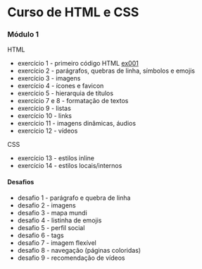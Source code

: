 # Curso de HTML e CSS

### Módulo 1
HTML
+ exercício 1 - primeiro código HTML [ex001](ex001)
+ exercício 2 - parágrafos, quebras de linha, símbolos e emojis
+ exercício 3 - imagens 
+ exercício 4 - ícones e favicon
+ exercício 5 - hierarquia de títulos
+ exercício 7 e 8 - formatação de textos
+ exercício 9 - listas
+ exercício 10 - links
+ exercício 11 - imagens dinâmicas, áudios
+ exercício 12 - vídeos

CSS
+ exercício 13 - estilos inline
+ exercício 14 - estilos locais/internos

#### Desafios
+ desafio 1 - parágrafo e quebra de linha
+ desafio 2 - imagens
+ desafio 3 - mapa mundi
+ desafio 4 - listinha de emojis
+ desafio 5 - perfil social
+ desafio 6 - tags
+ desafio 7 - imagem flexível
+ desafio 8 - navegação (páginas coloridas)
+ desafio 9 - recomendação de vídeos

